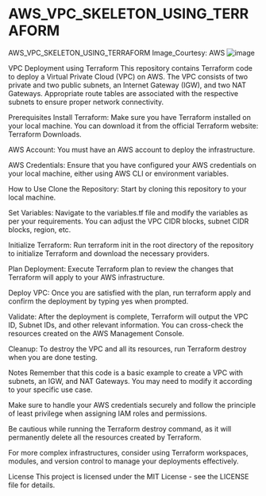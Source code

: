 # AWS_VPC_SKELETON_USING_TERRAFORM
AWS_VPC_SKELETON_USING_TERRAFORM
Image_Courtesy: AWS
![image](https://github.com/UsaSai99charanteja/AWS_VPC_SKELETON_USING_TERRAFORM/assets/107063715/3fd4bc74-0e13-4892-ad3a-673414de9c79)

VPC Deployment using Terraform
This repository contains Terraform code to deploy a Virtual Private Cloud (VPC) on AWS. The VPC consists of two private and two public subnets, an Internet Gateway (IGW), and two NAT Gateways. Appropriate route tables are associated with the respective subnets to ensure proper network connectivity.

Prerequisites
Install Terraform: Make sure you have Terraform installed on your local machine. You can download it from the official Terraform website: Terraform Downloads.

AWS Account: You must have an AWS account to deploy the infrastructure.

AWS Credentials: Ensure that you have configured your AWS credentials on your local machine, either using AWS CLI or environment variables.

How to Use
Clone the Repository: Start by cloning this repository to your local machine.

Set Variables: Navigate to the variables.tf file and modify the variables as per your requirements. You can adjust the VPC CIDR blocks, subnet CIDR blocks, region, etc.

Initialize Terraform: Run terraform init in the root directory of the repository to initialize Terraform and download the necessary providers.

Plan Deployment: Execute Terraform plan to review the changes that Terraform will apply to your AWS infrastructure.

Deploy VPC: Once you are satisfied with the plan, run terraform apply and confirm the deployment by typing yes when prompted.

Validate: After the deployment is complete, Terraform will output the VPC ID, Subnet IDs, and other relevant information. You can cross-check the resources created on the AWS Management Console.

Cleanup: To destroy the VPC and all its resources, run Terraform destroy when you are done testing.

Notes
Remember that this code is a basic example to create a VPC with subnets, an IGW, and NAT Gateways. You may need to modify it according to your specific use case.

Make sure to handle your AWS credentials securely and follow the principle of least privilege when assigning IAM roles and permissions.

Be cautious while running the Terraform destroy command, as it will permanently delete all the resources created by Terraform.

For more complex infrastructures, consider using Terraform workspaces, modules, and version control to manage your deployments effectively.

License
This project is licensed under the MIT License - see the LICENSE file for details.







